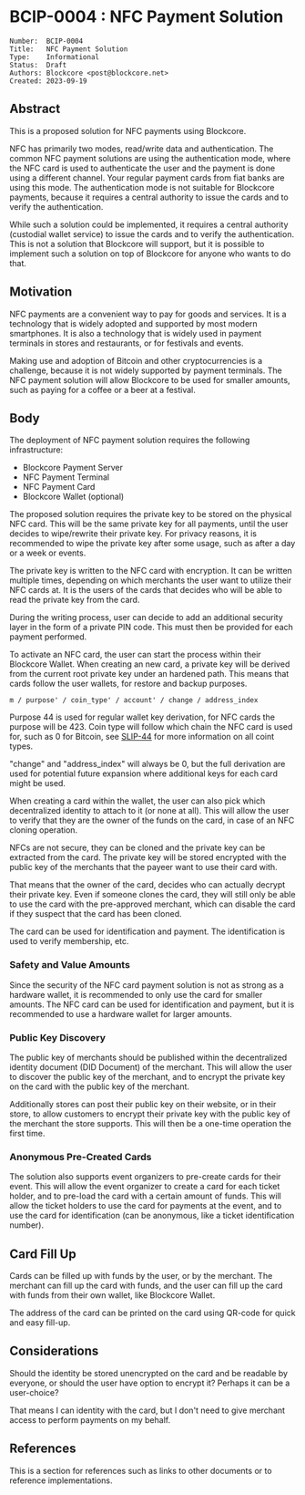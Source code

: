 # BCIP-0004 : NFC Payment Solution

```
Number:  BCIP-0004
Title:   NFC Payment Solution
Type:    Informational
Status:  Draft
Authors: Blockcore <post@blockcore.net>
Created: 2023-09-19
```

## Abstract

This is a proposed solution for NFC payments using Blockcore.

NFC has primarily two modes, read/write data and authentication. The common NFC payment solutions are using the authentication mode, where the NFC card is used to authenticate the user and the payment is done using a different channel. Your regular payment cards from fiat banks are using this mode. The authentication mode is not suitable for Blockcore payments, because it requires a central authority to issue the cards and to verify the authentication.

While such a solution could be implemented, it requires a central authority (custodial wallet service) to issue the cards and to verify the authentication. This is not a solution that Blockcore will support, but it is possible to implement such a solution on top of Blockcore for anyone who wants to do that.

## Motivation

NFC payments are a convenient way to pay for goods and services. It is a technology that is widely adopted and supported by most modern smartphones. It is also a technology that is widely used in payment terminals in stores and restaurants, or for festivals and events.

Making use and adoption of Bitcoin and other cryptocurrencies is a challenge, because it is not widely supported by payment terminals. The NFC payment solution will allow Blockcore to be used for smaller amounts, such as paying for a coffee or a beer at a festival.

## Body

The deployment of NFC payment solution requires the following infrastructure:

- Blockcore Payment Server
- NFC Payment Terminal
- NFC Payment Card
- Blockcore Wallet (optional)

The proposed solution requires the private key to be stored on the physical NFC card. This will be the same private key for all payments, until the user decides to wipe/rewrite their private key. For privacy reasons, it is recommended to wipe the private key after some usage, such as after a day or a week or events.

The private key is written to the NFC card with encryption. It can be written multiple times, depending on which merchants the user want to utilize their NFC cards at. It is the users of the cards that decides who will be able to read the private key from the card.

During the writing process, user can decide to add an additional security layer in the form of a private PIN code. This must then be provided for each payment performed.

To activate an NFC card, the user can start the process within their Blockcore Wallet. When creating an new card, a private key will be derived from the current root private key under an hardened path. This means that cards follow the user wallets, for restore and backup purposes.

`m / purpose' / coin_type' / account' / change / address_index`

Purpose 44 is used for regular wallet key derivation, for NFC cards the purpose will be 423. Coin type will follow which chain the NFC card is used for, such as 0 for Bitcoin, see [SLIP-44](https://github.com/satoshilabs/slips/blob/master/slip-0044.md) for more information on all coint types.

"change" and "address_index" will always be 0, but the full derivation are used for potential future expansion where additional keys for each card might be used.

When creating a card within the wallet, the user can also pick which decentralized identity to attach to it (or none at all). This will allow the user to verify that they are the owner of the funds on the card, in case of an NFC cloning operation.

NFCs are not secure, they can be cloned and the private key can be extracted from the card. The private key will be stored encrypted with the public key of the merchants that the payeer want to use their card with.

That means that the owner of the card, decides who can actually decrypt their private key. Even if someone clones the card, they will still only be able to use the card with the pre-approved merchant, which can disable the card if they suspect that the card has been cloned.

The card can be used for identification and payment. The identification is used to verify membership, etc.

### Safety and Value Amounts

Since the security of the NFC card payment solution is not as strong as a hardware wallet, it is recommended to only use the card for smaller amounts. The NFC card can be used for identification and payment, but it is recommended to use a hardware wallet for larger amounts.

### Public Key Discovery

The public key of merchants should be published within the decentralized identity document (DID Document) of the merchant. This will allow the user to discover the public key of the merchant, and to encrypt the private key on the card with the public key of the merchant.

Additionally stores can post their public key on their website, or in their store, to allow customers to encrypt their private key with the public key of the merchant the store supports. This will then be a one-time operation the first time.

### Anonymous Pre-Created Cards

The solution also supports event organizers to pre-create cards for their event. This will allow the event organizer to create a card for each ticket holder, and to pre-load the card with a certain amount of funds. This will allow the ticket holders to use the card for payments at the event, and to use the card for identification (can be anonymous, like a ticket identification number).

## Card Fill Up

Cards can be filled up with funds by the user, or by the merchant. The merchant can fill up the card with funds, and the user can fill up the card with funds from their own wallet, like Blockcore Wallet.

The address of the card can be printed on the card using QR-code for quick and easy fill-up.

## Considerations

Should the identity be stored unencrypted on the card and be readable by everyone, or should the user have option to encrypt it? Perhaps it can be a user-choice?

That means I can identity with the card, but I don't need to give merchant access to perform payments on my behalf.

## References

This is a section for references such as links to other documents or to reference implementations.
